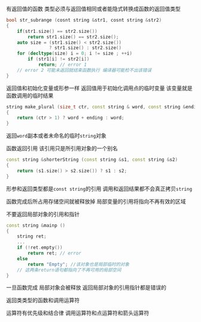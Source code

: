 有返回值的函数
类型必须与返回值相同或者能隐式转换成函数的返回值类型

```cpp
bool str_subrange (cosnt string &str1, cosnt string &str2)
{
    if(str1.size() == str2.size())
        return str1.size() == str2.size();
    auto size = (str1.size() < str2.size()) 
                ? str1.size() : str2.size()
    for (decltype(size) i = 0; i != size ; ++i)
        if (str1[i] != str2[i])
            return; // error 1
    // error 2 可能未返回就结束函数执行 编译器可能检不出该错误
}
```

返回值和初始化变量或形参一样 返回值用于初始化调用点的临时变量 该变量就是函数调用的临时结果
```cpp
string make_plural (size_t ctr, const string & word, const string &ending)
{
    return (ctr > 1) ? word + ending : word;
}
```
返回`word`副本或者未命名的临时`string`对象

函数返回引用 该引用只是所引用对象的一个别名
```cpp
const string &shorterString (const string &s1, const string &s2)
{
    return (s1.size() > s2.size()) ? s1 : s2;
}
```
形参和返回类型都是`const string`的引用 调用和返回结果都不会真正拷贝`string`

函数完成后所占用存储空间就被释放掉 局部变量的引用将指向不再有效的区域

不要返回局部对象的引用和指针
```cpp
const string &mainp ()
{
    string ret;
    ...
    if (!ret.empty())
        return ret; // error 
    else 
        return "Empty"; //该对象也是局部临时的对象 
    // 这两条return语句都指向了不再可用的局部空间
}
```
一旦函数完成 局部对象会被释放 返回局部对象的引用指针都是错误的

返回类类型的函数和调用运算符

运算符有优先级和结合律 调用运算符和点运算符和箭头运算符
